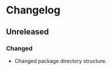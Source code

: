 # Changelog

<!-- refer to https://keepachangelog.com/en/1.0.0/ for guidance -->

## Unreleased

### Changed
- Changed package directory structure.
